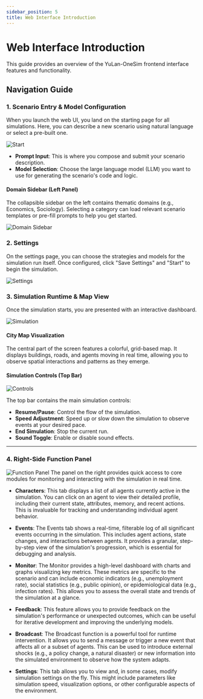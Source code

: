 ```yaml
---
sidebar_position: 5
title: Web Interface Introduction
---
```


# Web Interface Introduction

This guide provides an overview of the YuLan-OneSim frontend interface features and functionality.

## Navigation Guide

### 1. Scenario Entry & Model Configuration

When you launch the web UI, you land on the starting page for all simulations. Here, you can describe a new scenario using natural language or select a pre-built one.

![Start](<../../static/img/docs/Web Interface Introduction/Start.png>)

-   **Prompt Input**: This is where you compose and submit your scenario description.
-   **Model Selection**: Choose the large language model (LLM) you want to use for generating the scenario's code and logic.

#### Domain Sidebar (Left Panel)

The collapsible sidebar on the left contains thematic domains (e.g., Economics, Sociology). Selecting a category can load relevant scenario templates or pre-fill prompts to help you get started.

![Domain Sidebar](<../../static/img/docs/Web Interface Introduction/Start3.png>)


### 2. Settings

On the settings page, you can choose the strategies and models for the simulation run itself. Once configured, click "Save Settings" and "Start" to begin the simulation.

![Settings](<../../static/img/docs/Web Interface Introduction/Settings.png>)

### 3. Simulation Runtime & Map View

Once the simulation starts, you are presented with an interactive dashboard.

![Simulation](<../../static/img/docs/Web Interface Introduction/Simulation.png>)

#### City Map Visualization

The central part of the screen features a colorful, grid-based map. It displays buildings, roads, and agents moving in real time, allowing you to observe spatial interactions and patterns as they emerge.


#### Simulation Controls (Top Bar)
![Controls](<../../static/img/docs/Web Interface Introduction/Simulation2.png>)

The top bar contains the main simulation controls:


-   **Resume/Pause**: Control the flow of the simulation.
-   **Speed Adjustment**: Speed up or slow down the simulation to observe events at your desired pace.
-   **End Simulation**: Stop the current run.
-   **Sound Toggle**: Enable or disable sound effects.

---


### 4. Right-Side Function Panel
![Function Panel](<../../static/img/docs/Web Interface Introduction/Simulation3.png>)
The panel on the right provides quick access to core modules for monitoring and interacting with the simulation in real time.

-   **Characters**: This tab displays a list of all agents currently active in the simulation. You can click on an agent to view their detailed profile, including their current state, attributes, memory, and recent actions. This is invaluable for tracking and understanding individual agent behavior.

-   **Events**: The Events tab shows a real-time, filterable log of all significant events occurring in the simulation. This includes agent actions, state changes, and interactions between agents. It provides a granular, step-by-step view of the simulation's progression, which is essential for debugging and analysis.

-   **Monitor**: The Monitor provides a high-level dashboard with charts and graphs visualizing key metrics. These metrics are specific to the scenario and can include economic indicators (e.g., unemployment rate), social statistics (e.g., public opinion), or epidemiological data (e.g., infection rates). This allows you to assess the overall state and trends of the simulation at a glance.

-   **Feedback**: This feature allows you to provide feedback on the simulation's performance or unexpected outcomes, which can be useful for iterative development and improving the underlying models.

-   **Broadcast**: The Broadcast function is a powerful tool for runtime intervention. It allows you to send a message or trigger a new event that affects all or a subset of agents. This can be used to introduce external shocks (e.g., a policy change, a natural disaster) or new information into the simulated environment to observe how the system adapts.

-   **Settings**: This tab allows you to view and, in some cases, modify simulation settings on the fly. This might include parameters like simulation speed, visualization options, or other configurable aspects of the environment.